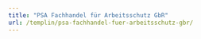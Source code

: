 ```yaml
---
title: "PSA Fachhandel für Arbeitsschutz GbR"
url: /templin/psa-fachhandel-fuer-arbeitsschutz-gbr/
---
```

